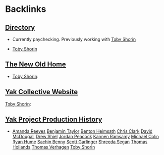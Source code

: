 
# Backlinks
## [Directory](<Directory.md>)
- Currently paychecking. Previously working with [Toby Shorin](<Toby Shorin.md>)

- [Toby Shorin](<Toby Shorin.md>)

## [The New Old Home](<The New Old Home.md>)
- [Toby Shorin](<Toby Shorin.md>):

## [Yak Collective Website](<Yak Collective Website.md>)
[Toby Shorin](<Toby Shorin.md>):

## [Yak Project Production History](<Yak Project Production History.md>)
- [Amanda Reeves](<Amanda Reeves.md>) [Benjamin Taylor](<Benjamin Taylor.md>) [Benton Heimsath](<Benton Heimsath.md>) [Chris Clark](<Chris Clark.md>) [David McDougall](<David McDougall.md>) [Drew Shiel](<Drew Shiel.md>) [Jordan Peacock](<Jordan Peacock.md>) [Kannen Ramsamy](<Kannen Ramsamy.md>) [Michael Colin](<Michael Colin.md>) [Ryan Hume](<Ryan Hume.md>) [Sachin Benny](<Sachin Benny.md>) [Scott Garlinger](<Scott Garlinger.md>) [Shreeda Segan](<Shreeda Segan.md>) [Thomas Hollands](<Thomas Hollands.md>) [Thomas Verhagen](<Thomas Verhagen.md>) [Toby Shorin](<Toby Shorin.md>)

